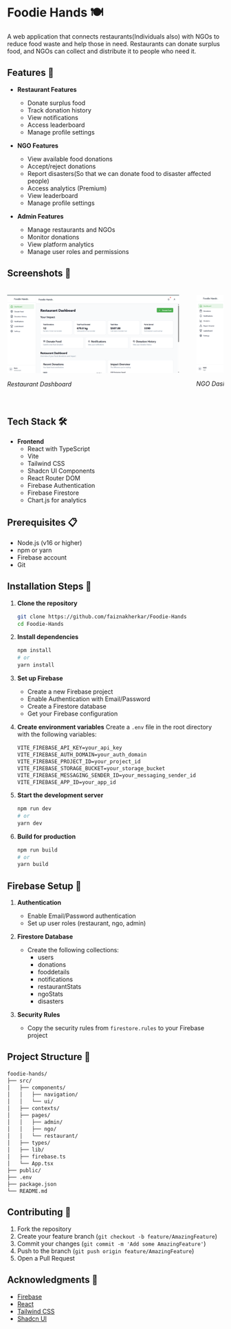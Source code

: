 # Foodie Hands 🍽️

A web application that connects restaurants(Individuals also) with NGOs to reduce food waste and help those in need. Restaurants can donate surplus food, and NGOs can collect and distribute it to people who need it.

## Features 🌟

- **Restaurant Features**
  - Donate surplus food
  - Track donation history
  - View notifications
  - Access leaderboard
  - Manage profile settings

- **NGO Features**
  - View available food donations
  - Accept/reject donations
  - Report disasters(So that we can donate food to disaster affected people)
  - Access analytics (Premium)
  - View leaderboard
  - Manage profile settings

- **Admin Features**
  - Manage restaurants and NGOs
  - Monitor donations
  - View platform analytics
  - Manage user roles and permissions

## Screenshots 📸

<div style="display: flex; overflow-x: auto; gap: 20px; padding: 20px 0; scrollbar-width: thin; -webkit-overflow-scrolling: touch; white-space: nowrap;">

<div style="display: inline-block; flex: 0 0 auto; margin-right: 20px;">
<img src="./public/screenshots/Restaurant%20Dashboard.png" alt="Restaurant Dashboard" width="400"/>
<p><i>Restaurant Dashboard</i></p>
</div>

<div style="display: inline-block; flex: 0 0 auto; margin-right: 20px;">
<img src="./public/screenshots/NGO%20Dashboard.png" alt="NGO Dashboard" width="400"/>
<p><i>NGO Dashboard</i></p>
</div>

<div style="display: inline-block; flex: 0 0 auto; margin-right: 20px;">
<img src="./public/screenshots/AdminDashboard.png" alt="Admin Dashboard" width="400"/>
<p><i>Admin Dashboard</i></p>
</div>

<div style="display: inline-block; flex: 0 0 auto; margin-right: 20px;">
<img src="./public/screenshots/Analytics-NGO.png" alt="NGO Analysis" width="400"/>
<p><i>NGO Analytics</i></p>
</div>

<div style="display: inline-block; flex: 0 0 auto; margin-right: 20px;">
<img src="./public/screenshots/AdminDonationsTrackcing.png" alt="Admin Donations Tracking" width="400"/>
<p><i>Admin Donations Tracking</i></p>
</div>

<div style="display: inline-block; flex: 0 0 auto; margin-right: 20px;">
<img src="./public/screenshots/Leaderboard.png" alt="Leaderboard" width="400"/>
<p><i>Global Leaderboard</i></p>
</div>

<div style="display: inline-block; flex: 0 0 auto; margin-right: 20px;">
<img src="./public/screenshots/notification.png" alt="Notifications" width="400"/>
<p><i>Real-time Notifications</i></p>
</div>

</div>

## Tech Stack 🛠️

- **Frontend**
  - React with TypeScript
  - Vite
  - Tailwind CSS
  - Shadcn UI Components
  - React Router DOM
  - Firebase Authentication
  - Firebase Firestore
  - Chart.js for analytics

## Prerequisites 📋

- Node.js (v16 or higher)
- npm or yarn
- Firebase account
- Git

## Installation Steps 🚀

1. **Clone the repository**
   ```bash
   git clone https://github.com/faiznakherkar/Foodie-Hands
   cd Foodie-Hands
   ```

2. **Install dependencies**
   ```bash
   npm install
   # or
   yarn install
   ```

3. **Set up Firebase**
   - Create a new Firebase project
   - Enable Authentication with Email/Password
   - Create a Firestore database
   - Get your Firebase configuration

4. **Create environment variables**
   Create a `.env` file in the root directory with the following variables:
   ```env
   VITE_FIREBASE_API_KEY=your_api_key
   VITE_FIREBASE_AUTH_DOMAIN=your_auth_domain
   VITE_FIREBASE_PROJECT_ID=your_project_id
   VITE_FIREBASE_STORAGE_BUCKET=your_storage_bucket
   VITE_FIREBASE_MESSAGING_SENDER_ID=your_messaging_sender_id
   VITE_FIREBASE_APP_ID=your_app_id
   ```

5. **Start the development server**
   ```bash
   npm run dev
   # or
   yarn dev
   ```

6. **Build for production**
   ```bash
   npm run build
   # or
   yarn build
   ```

## Firebase Setup 🔧

1. **Authentication**
   - Enable Email/Password authentication
   - Set up user roles (restaurant, ngo, admin)

2. **Firestore Database**
   - Create the following collections:
     - users
     - donations
     - fooddetails
     - notifications
     - restaurantStats
     - ngoStats
     - disasters

3. **Security Rules**
   - Copy the security rules from `firestore.rules` to your Firebase project

## Project Structure 📁

```
foodie-hands/
├── src/
│   ├── components/
│   │   ├── navigation/
│   │   └── ui/
│   ├── contexts/
│   ├── pages/
│   │   ├── admin/
│   │   ├── ngo/
│   │   └── restaurant/
│   ├── types/
│   ├── lib/
│   ├── firebase.ts
│   └── App.tsx
├── public/
├── .env
├── package.json
└── README.md
```

## Contributing 🤝

1. Fork the repository
2. Create your feature branch (`git checkout -b feature/AmazingFeature`)
3. Commit your changes (`git commit -m 'Add some AmazingFeature'`)
4. Push to the branch (`git push origin feature/AmazingFeature`)
5. Open a Pull Request


## Acknowledgments 🙏

- [Firebase](https://firebase.google.com/)
- [React](https://reactjs.org/)
- [Tailwind CSS](https://tailwindcss.com/)
- [Shadcn UI](https://ui.shadcn.com/)


